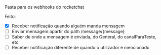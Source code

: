 Pasta para os webhooks do rocketchat

Feito:
- [x] Receber notificação quando alguém manda mensagem
- [ ] Enviar mensagem apartir do path /message/{message}
- [ ] Saber de onde a mensagem é enviada, do General, do canalParaTeste, etc
- [ ] Receber notificação diferente de quando o utilizador é mencionado